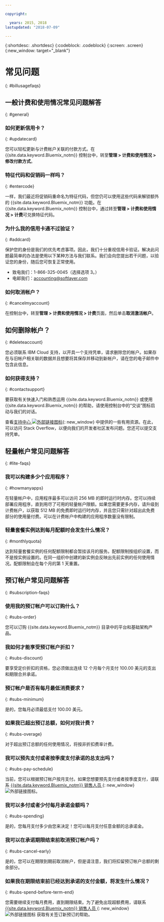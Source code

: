 ```yaml
---

copyright:

  years: 2015, 2018
lastupdated: "2018-07-09"

---
```


{:shortdesc: .shortdesc}
{:codeblock: .codeblock}
{:screen: .screen}
{:new_window: target="_blank"}

# 常见问题
{: #billusagefaqs} 

## 一般计费和使用情况常见问题解答
{: #general}

### 如何更新信用卡？
{: #updatecard}

您可以轻松更新与计费帐户关联的付款方式。在 {{site.data.keyword.Bluemix_notm}} 控制台中，转至**管理 > 计费和使用情况 > 修改付款方式**。 

### 特征代码和促销码一样吗？ 
{: #entercode}

一样，我们最近将促销码重命名为特征代码，但您仍可以使用这些代码来解锁额外的 {{site.data.keyword.Bluemix_notm}} 功能。在 {{site.data.keyword.Bluemix_notm}} 控制台中，通过转至**管理 > 计费和使用情况 > 计费**可兑换特征代码。 

### 为什么我的信用卡通不过验证？
{: #addcard}

保护您的身份是我们的优先考虑事项。因此，我们十分重视信用卡验证。解决此问题最简单的办法是使用以下某种方法与我们联系。我们会向您提出若干问题，以验证您的身份，随后您可恢复正常使用。 

   * 致电我们：1-866-325-0045（选择选项 3。）
   * 电邮我们：accounting@softlayer.com

### 如何取消帐户？
{: #cancelmyaccount}

在控制台中，转至**管理 > 计费和使用情况 > 计费**页面，然后单击**取消激活帐户**。

## 如何删除帐户？
{: #deleteaccount}

您必须联系 IBM Cloud 支持，以开具一个支持凭单，请求删除您的帐户。如果存在与旧帐户相关联的数据并且想要将其保存并移动到新帐户，请在您的电子邮件中包含此信息。

### 如何获得支持？
{: #contactsupport}

要获取有关快速入门和熟悉运用 {{site.data.keyword.Bluemix_notm}} 或使用 {{site.data.keyword.Bluemix_notm}} 的帮助，请使用控制台中的“交谈”图标启动与我们的对话。 

查看[支持中心 ![外部链接图标](../icons/launch-glyph.svg)](https://console.bluemix.net/unifiedsupport/supportcenter){: new_window} 中提供的一些有用资源。在此，可以访问 Stack Overflow，以便向我们的开发者社区发布问题。您还可以提交支持凭单。  

## 轻量帐户常见问题解答
{: #lite-faqs}

### 我可以构建多少个应用程序？
{: #howmanyapps}

在轻量帐户中，应用程序最多可以访问 256 MB 的即时运行时内存。您可以持续部署应用程序，直到用尽了可用的轻量帐户限额。如果您需要更多内存，请升级到计费帐户，以获取 512 MB 的免费即时运行时内存，并且您只需针对超出此免费部分的使用量付费。可以在计费帐户中构建的应用程序数量没有限制。

### 轻量套餐实例达到每月配额时会发生什么情况？
{: #monthlyquota}

达到轻量套餐实例的任何配额限制都会暂挂该月的服务。配额限制按组织设置，而不是按实例设置的。在同一组织中创建的新实例会反映出先前实例的任何使用情况。配额限制会在每个月的第 1 天重置。

## 预订帐户常见问题解答
{: #subscription-faqs}

### 使用我的预订帐户可以订购什么？ 
{: #subs-order}

您可以订购 {{site.data.keyword.Bluemix_notm}} 目录中的平台和基础架构产品。

### 我如何才能享受预订帐户折扣？ 
{: #subs-discount}

要享受定价折扣的资格，您必须做出连续 12 个月每个月支付 100.00 美元的支出和期限合并承诺。 

### 预订帐户是否有每月最低消费要求？ 
{: #subs-minimum}

是的，您每月必须最低支付 100.00 美元。

### 如果我已超出预订总额，如何对我计费？
{: #subs-overage}

对于超出预订总额的任何使用情况，将按非折扣费率计费。

### 我可以预先支付或者按季度支付承诺的总支出吗？
{: #subs-pay-schedule}

当前，您可以根据预订帐户按月支付。如果您想要预先支付或者按季度支付，请联系 [{{site.data.keyword.Bluemix_notm}} 销售人员 ](https://www.ibm.com/cloud-computing/bluemix/contact-us){: new_window} ![外部链接图标](../icons/launch-glyph.svg)。

### 我可以多付或者少付每月承诺金额吗？  
{: #subs-spending}

是的，您每月支付多少由您来决定！您可以每月支付任意金额的总承诺金。 

### 我可以在承诺期限结束前取消预订帐户吗？  
{: #subs-cancel-early}

是的，您可以在期限到期前取消帐户，但是请注意，我们将扣留预订帐户总额的剩余部分。 

### 如果我在期限结束前已经达到承诺的支付金额，将发生什么情况？  
{: #subs-spend-before-term-end}

您需要继续支付每月费用，直到期限结束。为了避免出现超额费用，请联系 [{{site.data.keyword.Bluemix_notm}} 销售人员 ](https://www.ibm.com/cloud-computing/bluemix/contact-us){: new_window} ![外部链接图标](../icons/launch-glyph.svg) 获取有关签订新预订的帮助。 















